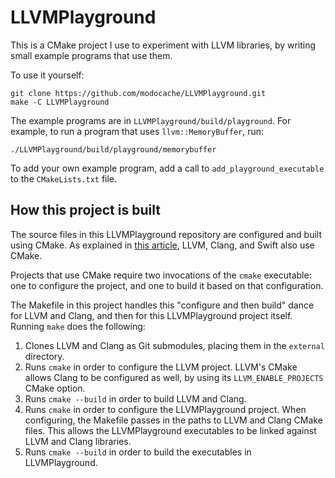 # LLVMPlayground

This is a CMake project I use to experiment with LLVM libraries,
by writing small example programs that use them.

To use it yourself:

```
git clone https://github.com/modocache/LLVMPlayground.git
make -C LLVMPlayground
```

The example programs are in `LLVMPlayground/build/playground`.
For example, to run a program that uses `llvm::MemoryBuffer`, run:

```
./LLVMPlayground/build/playground/memorybuffer
```

To add your own example program, add a call to `add_playground_executable`
to the `CMakeLists.txt` file.

## How this project is built

The source files in this LLVMPlayground repository are configured and built
using CMake. As explained in [this article](https://modocache.io/the-swift-compilers-build-system),
LLVM, Clang, and Swift also use CMake.

Projects that use CMake require two invocations of the `cmake` executable:
one to configure the project, and one to build it based on that configuration.

The Makefile in this project handles this "configure and then build" dance for
LLVM and Clang, and then for this LLVMPlayground project itself. Running
`make` does the following:

1. Clones LLVM and Clang as Git submodules, placing them in the `external`
   directory.
2. Runs `cmake` in order to configure the LLVM project. LLVM's CMake allows
   Clang to be configured as well, by using its `LLVM_ENABLE_PROJECTS` CMake
   option.
3. Runs `cmake --build` in order to build LLVM and Clang.
4. Runs `cmake` in order to configure the LLVMPlayground project. When
   configuring, the Makefile passes in the paths to LLVM and Clang CMake files.
   This allows the LLVMPlayground executables to be linked against LLVM and
   Clang libraries.
5. Runs `cmake --build` in order to build the executables in LLVMPlayground.
